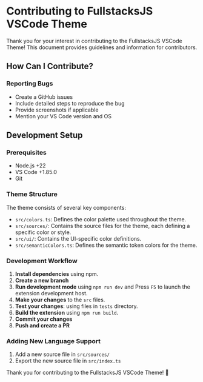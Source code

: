 # Contributing to FullstacksJS VSCode Theme

Thank you for your interest in contributing to the FullstacksJS VSCode Theme! This document provides guidelines and information for contributors.

## How Can I Contribute?

### Reporting Bugs

- Create a GitHub issues
- Include detailed steps to reproduce the bug
- Provide screenshots if applicable
- Mention your VS Code version and OS

## Development Setup

### Prerequisites

- Node.js +22
- VS Code +1.85.0
- Git

### Theme Structure

The theme consists of several key components:

- `src/colors.ts`: Defines the color palette used throughout the theme.
- `src/sources/`: Contains the source files for the theme, each defining a specific color or style.
- `src/ui/`: Contains the UI-specific color definitions.
- `src/semanticColors.ts`: Defines the semantic token colors for the theme.

### Development Workflow

1. **Install dependencies** using npm.
2. **Create a new branch**
3. **Run development mode** using `npm run dev` and Press `F5` to launch the extension development host.
4. **Make your changes** to the `src` files.
5. **Test your changes**: using files in `tests` directory.
6. **Build the extension** using `npm run build`.
7. **Commit your changes**
8. **Push and create a PR**


### Adding New Language Support

1. Add a new source file in `src/sources/`
2. Export the new source file in `src/index.ts`

Thank you for contributing to the FullstacksJS VSCode Theme! 🎨
